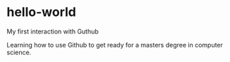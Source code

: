 # hello-world
My first interaction with Guthub

Learning how to use Github to get ready for a masters degree in computer science.
